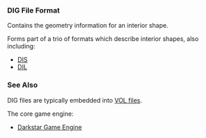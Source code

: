 ### DIG File Format

Contains the geometry information for an interior shape.

Forms part of a trio of formats which describe interior shapes, also including:

* [DIS](DIS.md)
* [DIL](DIL.md)

### See Also

DIG files are typically embedded into [VOL files](/siege-modules/content/siege-content-3space/src/VOL.md).

The core game engine:

* [Darkstar Game Engine](/siege-modules/extension/siege-extension-3space/src/darkstar.md)